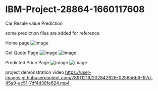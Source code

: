 # IBM-Project-28864-1660117608
Car Resale value Prediction

some prediction files are added for reference

Home page
![image](https://user-images.githubusercontent.com/78911219/201590597-a5853a08-a686-42b8-a2bd-d986bf8f8814.png)

Get Quote Page
![image](https://user-images.githubusercontent.com/78911219/201590754-3d7ae181-d437-4626-83db-d822c9bf9d46.png)
![image](https://user-images.githubusercontent.com/78911219/201590847-c51d09f0-aea3-4cec-b81c-e706933a0a6a.png)

Predicted Price Page
![image](https://user-images.githubusercontent.com/78911219/201590904-c8aa6ffe-1230-482d-a240-fca3a199b5b3.png)
![image](https://user-images.githubusercontent.com/78911219/201591078-a3fe3dfc-21d0-4602-8c55-59f7ba68942b.png)

project demonstration video
https://user-images.githubusercontent.com/78911219/202842926-0256b6b6-1f7d-45a9-ac51-7df4d38fe624.mp4

